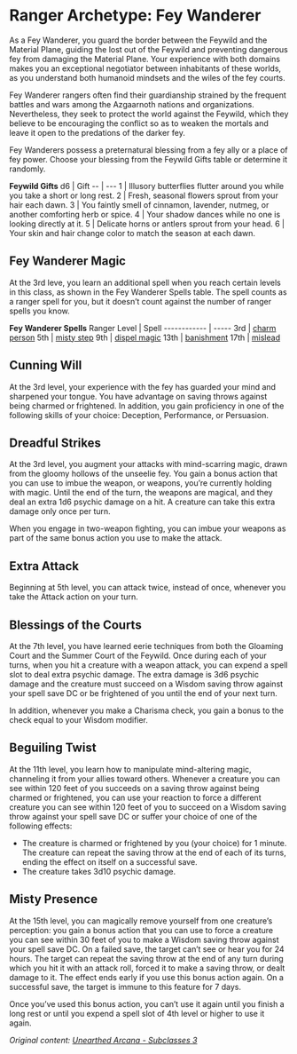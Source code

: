 # Ranger Archetype: Fey Wanderer
As a Fey Wanderer, you guard the border between the Feywild and the Material Plane, guiding the lost out of the Feywild and preventing dangerous fey from damaging the Material Plane. Your experience with both domains makes you an exceptional negotiator between inhabitants of these worlds, as you understand both humanoid mindsets and the wiles of the fey courts.

Fey Wanderer rangers often find their guardianship strained by the frequent battles and wars among the Azgaarnoth nations and organizations. Nevertheless, they seek to protect the world against the Feywild, which they believe to be encouraging the conflict so as to weaken the mortals and leave it open to the predations of the darker fey.

Fey Wanderers possess a preternatural blessing from a fey ally or a place of fey power. Choose your blessing from the Feywild Gifts table or determine it randomly.

**Feywild Gifts**
d6 | Gift
-- | ---
1 | Illusory butterflies flutter around you while you take a short or long rest.
2 | Fresh, seasonal flowers sprout from your hair each dawn.
3 | You faintly smell of cinnamon, lavender, nutmeg, or another comforting herb or spice.
4 | Your shadow dances while no one is looking directly at it.
5 | Delicate horns  or antlers sprout from your head. 
6 | Your skin and hair change color to match the season at each dawn.

## Fey Wanderer Magic
At the 3rd leve, you learn an additional spell when you reach certain levels in this class, as shown in the Fey Wanderer Spells table. The spell counts as a ranger spell for you, but it doesn’t count against the number of ranger spells you know.

**Fey Wanderer Spells**
Ranger Level | Spell
------------ | -----
3rd | [charm person]()
5th | [misty step](https://www.dndbeyond.com/spells/misty-step)
9th | [dispel magic]()
13th | [banishment]()
17th | [mislead]()

## Cunning Will
At the 3rd level, your experience with the fey has guarded your mind and sharpened your tongue. You have advantage on saving throws against being charmed or frightened.
In addition, you gain proficiency in one of the following skills of your choice: Deception, Performance, or Persuasion.

## Dreadful Strikes
At the 3rd level, you augment your attacks with mind-scarring magic, drawn from the gloomy hollows of the unseelie fey. You gain a bonus action that you can use to imbue the weapon, or weapons, you’re currently holding with magic. Until the end of the turn, the weapons are magical, and they deal an extra 1d6 psychic damage on a hit. A creature can take this extra damage only once per turn.

When you engage in two-weapon fighting, you can imbue your weapons as part of the same bonus action you use to make the attack.

## Extra Attack
Beginning at 5th level, you can attack twice, instead of once, whenever you take the Attack action on your turn.

## Blessings of the Courts
At the 7th level, you have learned eerie techniques from both the Gloaming Court and the Summer Court of the Feywild. Once during each of your turns, when you hit a creature with a weapon attack, you can expend a spell slot to deal extra psychic damage. The extra damage is 3d6 psychic damage and the creature must succeed on a Wisdom saving throw against your spell save DC or be frightened of you until the end of your next turn.

In addition, whenever you make a Charisma check, you gain a bonus to the check equal to your Wisdom modifier.

## Beguiling Twist
At the 11th level, you learn how to manipulate mind-altering magic, channeling it from your allies toward others. Whenever a creature you can see within 120 feet of you succeeds on a saving throw against being charmed or frightened, you can use your reaction to force a different creature you can see within 120 feet of you to succeed on a Wisdom saving throw against your spell save DC or suffer your choice of one of the following effects:
* The creature is charmed or frightened by you (your choice) for 1 minute. The creature can repeat the saving throw at the end of each of its turns, ending the effect on itself on a successful save.
* The creature takes 3d10 psychic damage.

## Misty Presence
At the 15th level, you can magically remove yourself from one creature’s perception: you gain a bonus action that you can use to force a creature you can see within 30 feet of you to make a Wisdom saving throw against your spell save DC. On a failed save, the target can’t see or hear you for 24 hours. The target can repeat the saving throw at the end of any turn during which you hit it with an attack roll, forced it to make a saving throw, or dealt damage to it. The effect ends early if you use this bonus action again. On a successful save, the target is immune to this feature for 7 days.

Once you’ve used this bonus action, you can’t use it again until you finish a long rest or until you expend a spell slot of 4th level or higher to use it again.

*Original content: [Unearthed Arcana - Subclasses 3](https://dnd.wizards.com/articles/unearthed-arcana/subclasses_part3)*
